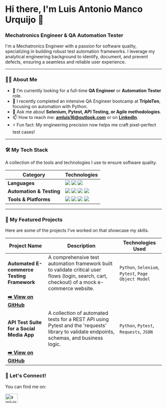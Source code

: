 <!--
**AMluisXVI/AMluisXVI** is a ✨ _special_ ✨ repository because its `README.md` (this file) appears on your GitHub profile.

Here are some ideas to get you started:

- 🔭 I’m currently working on ...
- 🌱 I’m currently learning ...
- 👯 I’m looking to collaborate on ...
- 🤔 I’m looking for help with ...
- 💬 Ask me about ...
- 📫 How to reach me: ...
- 😄 Pronouns: ...
- ⚡ Fun fact: ...
-->

# Hi there, I'm Luis Antonio Manco Urquijo 👋

### Mechatronics Engineer & QA Automation Tester

I'm a Mechatronics Engineer with a passion for software quality, specializing in building robust test automation frameworks. I leverage my analytical engineering background to identify, document, and prevent defects, ensuring a seamless and reliable user experience.

---

### 👨‍💻 About Me

- 🔭 I’m currently looking for a full-time **QA Engineer** or **Automation Tester** role.
- 🌱 I recently completed an intensive QA Engineer bootcamp at **TripleTen**, focusing on automation with Python.
- 💬 Ask me about **Selenium, Pytest, API Testing, or Agile methodologies**.
- 📫 How to reach me: **amluis16@outlook.com** or on **[LinkedIn](https://www.linkedin.com/in/amluis16/)**.
- ⚡ Fun fact: My engineering precision now helps me craft pixel-perfect test cases!

---

### 🛠️ My Tech Stack

A collection of the tools and technologies I use to ensure software quality.

| Category                | Technologies                                                                                                                                                                                            |
| ----------------------- | ------------------------------------------------------------------------------------------------------------------------------------------------------------------------------------------------------- |
| **Languages**           | <img src="https://img.shields.io/badge/Python-3776AB?style=for-the-badge&logo=python&logoColor=white" /> <img src="https://img.shields.io/badge/JavaScript-F7DF1E?style=for-the-badge&logo=javascript&logoColor=black" /> <img src="https://img.shields.io/badge/SQL-025E8C?style=for-the-badge&logo=microsoft-sql-server&logoColor=white" /> |
| **Automation & Testing**| <img src="https://img.shields.io/badge/Selenium-43B02A?style=for-the-badge&logo=selenium&logoColor=white" /> <img src="https://img.shields.io/badge/Pytest-0A9EDC?style=for-the-badge&logo=pytest&logoColor=white" /> <img src="https://img.shields.io/badge/Postman-FF6C37?style=for-the-badge&logo=postman&logoColor=white" /> <img src="https://img.shields.io/badge/API_Testing-orange?style=for-the-badge" /> |
| **Tools & Platforms**   | <img src="https://img.shields.io/badge/Jira-0052CC?style=for-the-badge&logo=jira&logoColor=white" /> <img src="https://img.shields.io/badge/Git-F05032?style=for-the-badge&logo=git&logoColor=white" /> <img src="https://img.shields.io/badge/GitHub-181717?style=for-the-badge&logo=github&logoColor=white" /> <img src="https://img.shields.io/badge/Android_Studio-3DDC84?style=for-the-badge&logo=android-studio&logoColor=white" /> |

---

### 🚀 My Featured Projects

Here are some of the projects I've worked on that showcase my skills.

| Project Name                                    | Description                                                                                                                                   | Technologies Used                               |
| ----------------------------------------------- | --------------------------------------------------------------------------------------------------------------------------------------------- | ----------------------------------------------- |
| **Automated E-commerce Testing Framework**        | A comprehensive test automation framework built to validate critical user flows (login, search, cart, checkout) of a mock e-commerce website. | `Python`, `Selenium`, `Pytest`, `Page Object Model` |
| **[➡️ View on GitHub]([link-a-tu-proyecto-1])**  |                                                                                                                                               |                                                 |
| **API Test Suite for a Social Media App**         | A collection of automated tests for a REST API using Pytest and the 'requests' library to validate endpoints, schemas, and business logic.    | `Python`, `Pytest`, `Requests`, `JSON`          |
| **[➡️ View on GitHub]([link-a-tu-proyecto-2])**  |                                                                                                                                               |                                                 |


### 🤝 Let's Connect!

You can find me on:

<p align="left">
<a href="https://linkedin.com/in/amluis16" target="blank"><img align="center" src="https://raw.githubusercontent.com/rahuldkjain/github-profile-readme-generator/master/src/images/icons/Social/linked-in-alt.svg" alt="amluis16" height="30" width="40" /></a>
</p>
